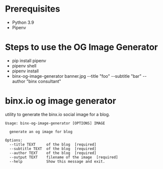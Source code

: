 # Prerequisites
- Python 3.9
- Pipenv


# Steps to use the OG Image Generator
- pip install pipenv
- pipenv shell
- pipenv install
- binx-og-image-generator banner.jpg --title "foo" --subtitle "bar" --author "binx consultant"

# binx.io og image generator

utility to generate the binx.io social image for a blog.

```
Usage: binx-og-image-generator [OPTIONS] IMAGE

  generate an og image for blog

Options:
  --title TEXT     of the blog  [required]
  --subtitle TEXT  of the blog  [required]
  --author TEXT    of the blog  [required]
  --output TEXT    filename of the image  [required]
  --help           Show this message and exit.
```
